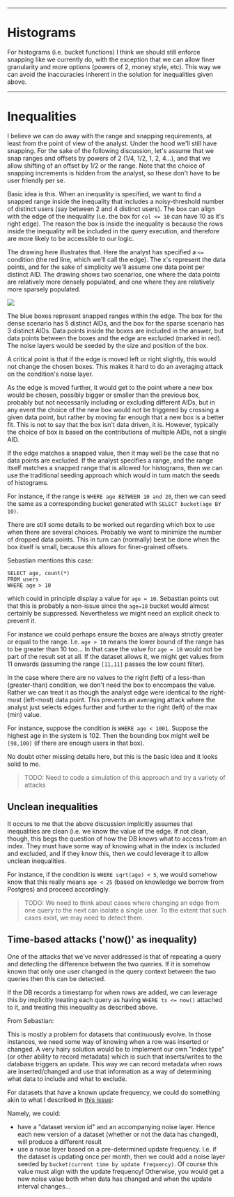 ----------
# Histograms

For histograms (i.e. bucket functions) I think we should still enforce snapping like we currently do, with the exception that we can allow finer granularity and more options (powers of 2, money style, etc). This way we can avoid the inaccuracies inherent in the solution for inequalities given above.

----------
# Inequalities

I believe we can do away with the range and snapping requirements, at least from the point of view of the analyst. Under the hood we'll still have snapping. For the sake of the following discussion, let's assume that we snap ranges and offsets by powers of 2 (1/4, 1/2, 1, 2, 4...), and that we allow shifting of an offset by 1/2 or the range. Note that the choice of snapping increments is hidden from the analyst, so these don't have to be user friendly per se.

Basic idea is this. When an inequality is specified, we want to find a snapped range inside the inequality that includes a noisy-threshold number of distinct users (say between 2 and 4 distinct users). The box can align with the edge of the inequality (i.e. the box for `col <= 10` can have 10 as it's right edge). The reason the box is inside the inequality is because the rows inside the inequality will be included in the query execution, and therefore are more likely to be accessible to our logic.

The drawing here illustrates that. Here the analyst has specified a `<=` condition (the red line, which we'll call the edge). The x's represent the data points, and for the sake of simplicity we'll assume one data point per distinct AID. The drawing shows two scenarios, one where the data points are relatively more densely populated, and one where they are relatively more sparsely populated.

![](https://paper-attachments.dropbox.com/s_832D3C952962442CDA33E4F625E4143AA62099E867229D6068A42F99D3011C9E_1599545192241_image.png)


The blue boxes represent snapped ranges within the edge. The box for the dense scenario has 5 distinct AIDs, and the box for the sparse scenario has 3 distinct AIDs. Data points inside the boxes are included in the answer, but data points between the boxes and the edge are excluded (marked in red). The noise layers would be seeded by the size and position of the box.

A critical point is that if the edge is moved left or right slightly, this would not change the chosen boxes. This makes it hard to do an averaging attack on the condition's noise layer.

As the edge is moved further, it would get to the point where a new box would be chosen, possibly bigger or smaller than the previous box, probably but not necessarily including or excluding different AIDs, but in any event the choice of the new box would not be triggered by crossing a given data point, but rather by moving far enough that a new box is a better fit. This is not to say that the box isn't data driven, it is. However, typically the choice of box is based on the contributions of multiple AIDs, not a single AID.

If the edge matches a snapped value, then it may well be the case that no data points are excluded. If the analyst specifies a range, and the range itself matches a snapped range that is allowed for histograms, then we can use the traditional seeding approach which would in turn match the seeds of histograms.

For instance, if the range is `WHERE age BETWEEN 10 and 20`, then we can seed the same as a corresponding bucket generated with `SELECT bucket(age BY 10)`.

There are still some details to be worked out regarding which box to use when there are several choices. Probably we want to minimize the number of dropped data points. This in turn can (normally) best be done when the box itself is small, because this allows for finer-grained offsets. 

Sebastian mentions this case:


    SELECT age, count(*)
    FROM users
    WHERE age > 10

which could in principle display a value for `age = 10`. Sebastian points out that this is probably a non-issue since the `age=10` bucket would almost certainly be suppressed. Nevertheless we might need an explicit check to prevent it.

For instance we could perhaps ensure the boxes are always strictly greater or equal to the range. I.e. `age > 10` means the lower bound of the range has to be greater than 10 too... In that case the value for `age = 10` would not be part of the result set at all. If the dataset allows it, we might get values from 11 onwards (assuming the range `[11,11]` passes the low count filter).

In the case where there are no values to the right (left) of a less-than (greater-than) condition, we don't need the box to encompass the value. Rather we can treat it as though the analyst edge were identical to the right-most (left-most) data point. This prevents an averaging attack where the analyst just selects edges further and further to the right (left) of the max (min) value.

For instance, suppose the condition is `WHERE age < 1001`. Suppose the highest age in the system is 102. Then the bounding box might well be `[98,100]` (if there are enough users in that box).

No doubt other missing details here, but this is the basic idea and it looks solid to me.

> TODO: Need to code a simulation of this approach and try a variety of attacks

## Unclean inequalities

It occurs to me that the above discussion implicitly assumes that inequalities are clean (i.e. we know the value of the edge. If not clean, though, this begs the question of how the DB knows what to access from an index. They must have some way of knowing what in the index is included and excluded, and if they know this, then we could leverage it to allow unclean inequalities.

For instance, if the condition is `WHERE sqrt(age) < 5`, we would somehow know that this really means `age < 25` (based on knowledge we borrow from Postgres) and proceed accordingly.

> TODO: We need to think about cases where changing an edge from one query to the next can isolate a single user. To the extent that such cases exist, we may need to detect them.

## Time-based attacks ('now()' as inequality)

One of the attacks that we've never addressed is that of repeating a query and detecting the difference between the two queries. If it is somehow known that only one user changed in the query context between the two queries then this can be detected.

If the DB records a timestamp for when rows are added, we can leverage this by implicitly treating each query as having `WHERE ts <= now()` attached to it, and treating this inequality as described above.

From Sebastian:

This is mostly a problem for datasets that continuously evolve. In those instances, we need some way of knowing when a row was inserted or changed. A very hairy solution would be to implement our own "index type" (or other ability to record metadata) which is such that inserts/writes to the database triggers an update. This way we can record metadata when rows are inserted/changed and use that information as a way of determining what data to include and what to exclude.

For datasets that have a known update frequency, we could do something akin to what I described in [this issue](https://github.com/diffix/strategy/issues/7):

Namely, we could:
- have a "dataset version id" and an accompanying noise layer. Hence each new version of a dataset (whether or not the data has changed), will produce a different result
- use a noise layer based on a pre-determined update frequency. I.e. if the dataset is updating once per month, then we could add a noise layer seeded by `bucket(current time by update frequency)`. Of course this value must align with the update frequency! Otherwise, you would get a new noise value both when data has changed and when the update interval changes...

